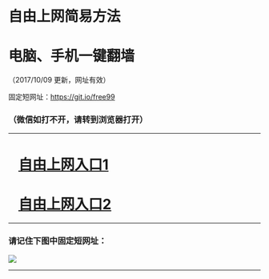 ﻿# 自由上网简易方法

# 电脑、手机一键翻墙

（2017/10/09 更新，网址有效）

固定短网址：https://git.io/free99

### （微信如打不开，请转到浏览器打开）


***





# &nbsp;&nbsp; <a href="http://ft1675911182.fwq-tz-1001.info/fwqtz01.html?t=100900125341 " target="_blank">自由上网入口1</a>
# &nbsp;&nbsp; <a href="http://ft2229431487.fwq-tz-1002.info/fwqtz02.html?t=1009001989 " target="_blank">自由上网入口2</a>
***

### 请记住下图中固定短网址：

<img src="https://s3-us-west-2.amazonaws.com/fwq-1001/yjfq-20170905okok.png" /> 


***

